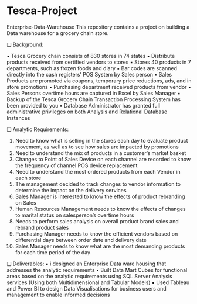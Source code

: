# Tesca-Project
 Enterprise-Data-Warehouse
This repository contains a project on building a Data warehouse for a grocery chain store.

❑ Background:

▪ Tesca Grocery chain consists of 830 stores in 74 states
▪ Distribute products received from certified vendors to stores
▪ Stores 40 products in 7 departments, such as frozen foods and diary
▪ Bar codes are scanned directly into the cash registers’ POS System by Sales person
▪ Sales Products are promoted via coupons, temporary price reductions, ads, and in store promotions
▪ Purchasing department received products from vendor
▪ Sales Persons overtime hours are captured in Excel by Sales Manager
▪ Backup of the Tesca Grocery Chain Transaction Processing System has been provided to you
▪ Database Administrator has granted full administrative privileges on both Analysis and Relational Database Instances

❑ Analytic Requirements:
1. Need to know what is selling in the stores each day to evaluate product movement, as well as to see how sales are impacted by promotions
2. Need to understand the mix of products in a customer’s market basket
3. Changes to Point of Sales Device on each channel are recorded to know the frequency of channel POS device replacement
4. Need to understand the most ordered products from each Vendor in each store
5. The management decided to track changes to vendor information to determine the impact on the delivery services
6. Sales Manager is interested to know the effects of product rebranding on Sales
7. Human Resources Management needs to know the effects of changes to marital status on salesperson’s overtime hours
8. Needs to perform sales analysis on overall product brand sales and rebrand product sales
9. Purchasing Manager needs to know the efficient vendors based on differential days between order date and delivery date
10. Sales Manager needs to know what are the most demanding products for each time period of the day

❑ Deliverables:
▪ i designed an Enterprise Data ware housing that addresses the analytic requirements
▪ Built Data Mart Cubes for functional areas based on the analytic requirements using SQL Server Analysis services (Using both Multidimensional and Tabular Models)
▪ Used Tableau and Power BI to design Data Visualisations for business users and management to enable informed decisions

